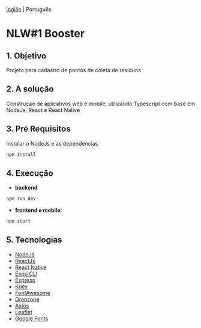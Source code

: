 [Inglês](/README.md) | Português

# NLW#1 Booster

## 1. Objetivo
Projeto para cadastro de pontos de coleta de resíduos

## 2. A solução
Construção de aplicativos web e mobile, utilizando Typescript com base em NodeJs, React e React Native

## 3. Pré Requisitos
Instalar o NodeJs e as dependencias
```bash
npm install
```

## 4. Execução
- **backend** 
```bash
npm run dev
```

- **frontend e mobile:**
```bash
npm start
```

## 5. Tecnologias
- [NodeJs](https://github.com/nodejs/node)
- [ReactJs](https://github.com/reactjs/reactjs.org)
- [React Native](https://github.com/facebook/react-native)
- [Expo CLI](https://github.com/expo/expo-cli)
- [Express](https://github.com/expressjs/express)
- [Knex](https://github.com/knex/knex)
- [FontAwesome](https://github.com/FortAwesome/react-fontawesome)
- [Dropzone](https://github.com/react-dropzone/react-dropzone)
- [Axios](https://github.com/axios/axios)
- [Leaflet](https://github.com/Leaflet/Leaflet)
- [Google Fonts](https://fonts.google.com/)